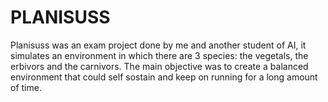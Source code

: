 # PLANISUSS
Planisuss was an exam project done by me and another student of AI, it simulates an environment in which there are 3 species: the vegetals, the erbivors and the carnivors. The main objective was to create a balanced environment that could self sostain and keep on running for a long amount of time.
